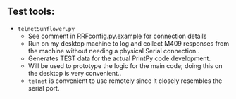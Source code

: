 ## Test tools:
* `telnetSunflower.py`
  * See comment in RRFconfig.py.example for connection details
  * Run on my desktop machine to log and collect M409 responses from the machine without needing a physical Serial connection..
  * Generates TEST data for the actual PrintPy code development.
  * Will be used to prototype the logic for the main code; doing this on the desktop is very convenient..
  * `telnet` is convenient to use remotely since it closely resembles the serial port.
